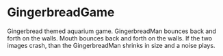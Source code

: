 # GingerbreadGame
Gingerbread themed aquarium game.
GingerbreadMan bounces back and forth on the walls.
Mouth bounces back and forth on the walls.
If the two images crash, than the GingerbreadMan shrinks in size and a noise plays.

